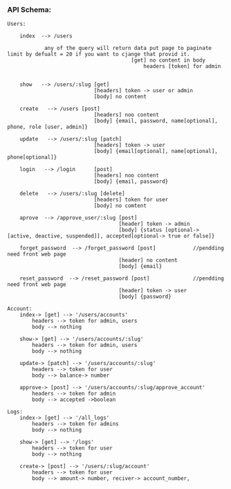### API Schema:
        
    Users:

        index  --> /users

                any of the query will return data put page to paginate limit by defualt = 20 if you want to cjange that provid it.
                                            [get] no content in body
                                                headers [token] for admin
                                            

        show   --> /users/:slug [get] 
                                [headers] token -> user or admin
                                [body] no content        

        create   --> /users [post] 
                                [headers] noo content
                                [body] {email, password, name[optional], phone, role [user, admin]}

        update   --> /users/:slug [patch] 
                                [headers] token -> user
                                [body] {email[optional], name[optional], phone[optional]}

        login   --> /login      [post] 
                                [headers] noo content
                                [body] {email, password}

        delete   --> /users/:slug [delete] 
                                [headers] token for user
                                [body] no comtent

        aprove  --> /approve_user/:slug [post]
                                        [header] token -> admin
                                        [body] {status [optional-> [active, deactive, suspended]], accepted[optional-> true or false]}
        
        forget_password  --> /forget_password [post]            //pendding need front web page
                                        [header] no content
                                        [body] {email}

        reset_password  --> /reset_password [post]              //pendding need front web page
                                        [header] token -> user
                                        [body] {password}

    Account:
        index-> [get] --> '/users/accounts'
            headers --> token for admin, users
            body --> nothing

        show-> [get] --> '/users/accounts/:slug' 
            headers --> token for admin, users
            body --> nothing

        update-> [patch] --> '/users/accounts/:slug'
            headers --> token for user
            body --> balance-> number

        approve-> [post] --> '/users/accounts/:slug/approve_account'
            headers --> token for admin
            body --> accepted ->boolean
    
    Logs:
        index-> [get] --> '/all_logs'
            headers --> token for admins
            body --> nothing

        show-> [get] --> '/logs' 
            headers --> token for user
            body --> nothing

        create-> [post] --> '/users/:slug/account'
            headers --> token for user
            body --> amount-> number, reciver-> account_number, 
            
            